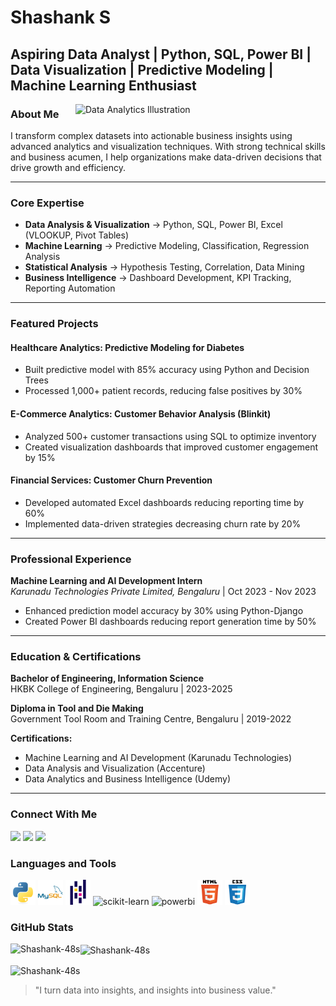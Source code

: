 # Shashank S
## Aspiring Data Analyst | Python, SQL, Power BI | Data Visualization | Predictive Modeling | Machine Learning Enthusiast

<img align="right" alt="Data Analytics Illustration" width="400" src="https://gifdb.com/images/high/animated-man-computer-coding-nae6mec378lsg1i3.gif">

### About Me
I transform complex datasets into actionable business insights using advanced analytics and visualization techniques. With strong technical skills and business acumen, I help organizations make data-driven decisions that drive growth and efficiency.

---

### Core Expertise
- **Data Analysis & Visualization** → Python, SQL, Power BI, Excel (VLOOKUP, Pivot Tables)
- **Machine Learning** → Predictive Modeling, Classification, Regression Analysis
- **Statistical Analysis** → Hypothesis Testing, Correlation, Data Mining
- **Business Intelligence** → Dashboard Development, KPI Tracking, Reporting Automation

---

### Featured Projects

#### Healthcare Analytics: Predictive Modeling for Diabetes
- Built predictive model with 85% accuracy using Python and Decision Trees
- Processed 1,000+ patient records, reducing false positives by 30%

#### E-Commerce Analytics: Customer Behavior Analysis (Blinkit)
- Analyzed 500+ customer transactions using SQL to optimize inventory
- Created visualization dashboards that improved customer engagement by 15%

#### Financial Services: Customer Churn Prevention
- Developed automated Excel dashboards reducing reporting time by 60%
- Implemented data-driven strategies decreasing churn rate by 20%

---

### Professional Experience

**Machine Learning and AI Development Intern**  
*Karunadu Technologies Private Limited, Bengaluru* | Oct 2023 - Nov 2023
- Enhanced prediction model accuracy by 30% using Python-Django
- Created Power BI dashboards reducing report generation time by 50%

---

### Education & Certifications

**Bachelor of Engineering, Information Science**  
HKBK College of Engineering, Bengaluru | 2023-2025

**Diploma in Tool and Die Making**  
Government Tool Room and Training Centre, Bengaluru | 2019-2022

**Certifications:**
- Machine Learning and AI Development (Karunadu Technologies)
- Data Analysis and Visualization (Accenture)
- Data Analytics and Business Intelligence (Udemy)

---

### Connect With Me
<p align="left">
  <a href="mailto:shashankgowdru048@gmail.com"><img src="https://img.shields.io/badge/Email-shashankgowdru048%40gmail.com-blue?style=flat-square&logo=gmail"></a>
  <a href="https://www.linkedin.com/in/shashank-ai-ml/" target="_blank"><img src="https://img.shields.io/badge/LinkedIn-Shashank_Gowdru-0077B5?style=flat-square&logo=linkedin"></a>
  <a href="https://github.com/Shashank-48s" target="_blank"><img src="https://img.shields.io/badge/GitHub-Shashank--48s-181717?style=flat-square&logo=github"></a>
</p>

### Languages and Tools
<p align="left">
  <img src="https://raw.githubusercontent.com/devicons/devicon/master/icons/python/python-original.svg" alt="python" width="40" height="40"/>
  <img src="https://raw.githubusercontent.com/devicons/devicon/master/icons/mysql/mysql-original-wordmark.svg" alt="mysql" width="40" height="40"/>
  <img src="https://raw.githubusercontent.com/devicons/devicon/2ae2a900d2f041da66e950e4d48052658d850630/icons/pandas/pandas-original.svg" alt="pandas" width="40" height="40"/>
  <img src="https://upload.wikimedia.org/wikipedia/commons/0/05/Scikit_learn_logo_small.svg" alt="scikit-learn" width="40" height="40"/>
  <img src="https://upload.wikimedia.org/wikipedia/commons/c/cf/New_Power_BI_Logo.svg" alt="powerbi" width="40" height="40"/>
  <img src="https://raw.githubusercontent.com/devicons/devicon/master/icons/html5/html5-original-wordmark.svg" alt="html5" width="40" height="40"/>
  <img src="https://raw.githubusercontent.com/devicons/devicon/master/icons/css3/css3-original-wordmark.svg" alt="css3" width="40" height="40"/>
</p>

### GitHub Stats
<p>
  <img align="left" src="https://github-readme-stats.vercel.app/api/top-langs?username=Shashank-48s&show_icons=true&locale=en&layout=compact&theme=dark" alt="Shashank-48s" />
</p>
<p>
  <img align="center" src="https://github-readme-stats.vercel.app/api?username=Shashank-48s&show_icons=true&locale=en&theme=dark" alt="Shashank-48s" />
</p>
<p>
  <img align="center" src="https://github-readme-streak-stats.herokuapp.com/?user=Shashank-48s&theme=dark" alt="Shashank-48s" />
</p>

> "I turn data into insights, and insights into business value."
